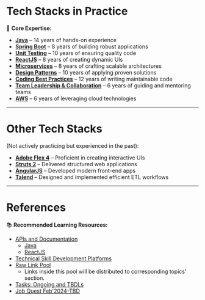 # Tech Stacks in Practice

🌟 **Core Expertise:**  
- [**Java**](./docs/topics/java/index.md) – 14 years of hands-on experience  
- [**Spring Boot**](./docs/topics/spring-boot/index.md) – 8 years of building robust applications  
- [**Unit Testing**](./docs/topics/unit-testing/index.md) – 10 years of ensuring quality code  
- [**ReactJS**](./docs/topics/react-js/index.md) – 8 years of creating dynamic UIs  
- [**Microservices**](./docs/topics/microservices/index.md) – 8 years of crafting scalable architectures  
- [**Design Patterns**](./docs/topics/design-patterns/index.md) – 10 years of applying proven solutions  
- [**Coding Best Practices**](./docs/topics/coding-best-practices//index.md) – 12 years of writing maintainable code  
- [**Team Leadership & Collaboration**](./docs/topics/team-leadership-collaboration/index.md) – 6 years of guiding and mentoring teams  
- [**AWS**](./docs/topics/aws/index.md) – 6 years of leveraging cloud technologies  

---

# Other Tech Stacks  
(Not actively practicing but experienced in the past):  
- [**Adobe Flex 4**](./docs/topics/adobe-flex-4/index.md) – Proficient in creating interactive UIs  
- [**Struts 2**](./docs/topics/struts-2/index.md) – Delivered structured web applications  
- [**AngularJS**](./docs/topics/angular-js//index.md) – Developed modern front-end apps  
- [**Talend**](./docs/topics/talend/index.md) – Designed and implemented efficient ETL workflows

---

# References  

📚 **Recommended Learning Resources:**  
- [APIs and Documentation](./docs/documentation.md)
  - [Java](./docs/topics/java/index.md)  
  - [ReactJS](./docs/topics/react-js/index.md)
- [Technical Skill Development Platforms](./docs/technical-skill-development-platforms/index.md)
- [Raw Link Pool](./docs/link-pool/index.md)
  - Links inside this pool will be distributed to corresponding topics' section.
- [Tasks: Ongoing and TBDLs](./docs/tasks/index.md)
- [Job Quest Feb'2024-TBD](./docs/frequently-asked-questions/FAQs-job-quest-feb-2024.md)
